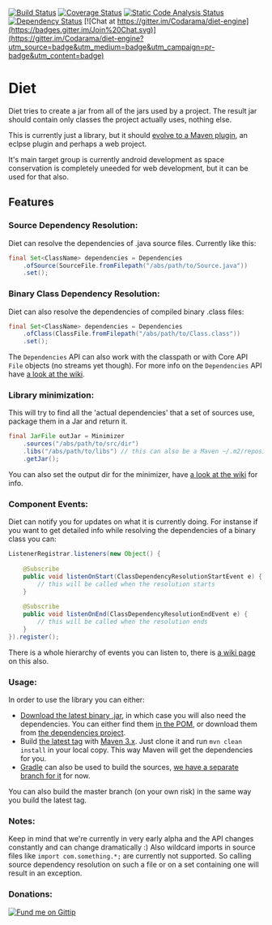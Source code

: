 [![Build Status](https://travis-ci.org/Codarama/diet-engine.svg?branch=master)](https://travis-ci.org/Codarama/diet-engine)
[![Coverage Status](https://coveralls.io/repos/Codarama/Diet/badge.png)](https://coveralls.io/r/Codarama/Diet)
[![Static Code Analysis Status](https://scan.coverity.com/projects/6324/badge.svg)](https://scan.coverity.com/projects/codarama-diet-engine)
[![Dependency Status](https://www.versioneye.com/user/projects/557ed6bc61626613800000f7/badge.svg?style=flat)](https://www.versioneye.com/user/projects/557ed6bc61626613800000f7)
[![Chat at https://gitter.im/Codarama/diet-engine](https://badges.gitter.im/Join%20Chat.svg)](https://gitter.im/Codarama/diet-engine?utm_source=badge&utm_medium=badge&utm_campaign=pr-badge&utm_content=badge)

Diet
======

Diet tries to create a jar from all of the jars used by a project.
The result jar should contain only classes the project actually uses, nothing else.

This is currently just a library, but it should [evolve to a Maven plugin](https://github.com/Codarama/diet-maven-mojo), an eclpse plugin and perhaps a web project.

It's main target group is currently android development as space conservation is completely uneeded for web development, but it can be used for that also.

## Features

### Source Dependency Resolution:

Diet can resolve the dependencies of .java source files. 
Currently like this:

```java
final Set<ClassName> dependencies = Dependencies
    .ofSource(SourceFile.fromFilepath("/abs/path/to/Source.java"))
    .set();
```

### Binary Class Dependency Resolution:

Diet can also resolve the dependencies of compiled binary .class files:

```java
final Set<ClassName> dependencies = Dependencies
    .ofClass(ClassFile.fromFilepath("/abs/path/to/Class.class"))
    .set();
```

The `Dependencies` API can also work with the classpath or with Core API `File` objects (no streams yet though).
For more info on the `Dependencies` API have [a look at the wiki](https://github.com/ayld/Facade/wiki/Dependencies-API).

### Library minimization:

This will try to find all the 'actual dependencies' that a set of sources use, package them in a Jar and return it.

```java
final JarFile outJar = Minimizer
    .sources("/abs/path/to/src/dir")
    .libs("/abs/path/to/libs") // this can also be a Maven ~/.m2/repository
    .getJar();
```

You can also set the output dir for the minimizer, have [a look at the wiki](https://github.com/ayld/Facade/wiki/Library-Minimization) for info.

### Component Events:

Diet can notify you for updates on what it is currently doing. For instanse if you want to get detailed info while 
resolving the dependencies of a binary class you can:

```java
ListenerRegistrar.listeners(new Object() {
			
    @Subscribe
	public void listenOnStart(ClassDependencyResolutionStartEvent e) {
	    // this will be called when the resolution starts
	}
			
	@Subscribe
	public void listenOnEnd(ClassDependencyResolutionEndEvent e) {
	    // this will be called when the resolution ends
	}
}).register();
```

There is a whole hierarchy of events you can listen to, there is [a wiki page](https://github.com/ayld/Facade/wiki/Component-Events-and-Listeners) on this also.

### Usage:

In order to use the library you can either:

 * [Download the latest binary .jar](https://github.com/codarama/Diet/releases/tag/v0.6-alpha.1),
in which case you will also need the dependencies. You can either find them [in the POM](https://github.com/Codarama/diet-engine/blob/master/pom.xml),
or download them from [the dependencies project](https://github.com/ayld/facade-dependencies).
 * Build [the latest tag](https://github.com/codarama/Diet/releases/tag/v0.6-alpha.1) with [Maven 3.x](http://maven.apache.org/). Just
clone it and run `mvn clean install` in your local copy. This way Maven will get the dependencies for you.
 * [Gradle](https://gradle.org/) can also be used to build the sources, [we have a separate branch for it](https://github.com/Codarama/diet-engine/tree/gradle-build) for now.

You can also build the master branch (on your own risk) in the same way you build the latest tag.

### Notes:

Keep in mind that we're currently in very early alpha and the API changes constantly and can change dramatically :)
Also wildcard imports in source files like `import com.something.*;` are currently not supported. So calling source
dependency resolution on such a file or on a set containing one will result in an exception.

### Donations:

[![Fund me on Gittip](https://raw.github.com/gittip/www.gittip.com/master/www/assets/gittip.png)](https://www.gittip.com/ayld/ "Fund me on Gittip")
